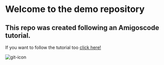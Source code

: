 # Welcome to the demo repository

## This repo was created following an Amigoscode tutorial.
If you want to follow the tutorial too [click here!](https://www.youtube.com/watch?v=3fUbBnN_H2c)

![git-icon](https://git-scm.com/images/logos/2color-lightbg@2x.png)

